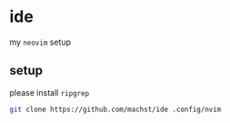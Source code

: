 # ide

my `neovim` setup

## setup

please install `ripgrep`
```bash
git clone https://github.com/machst/ide .config/nvim
```
